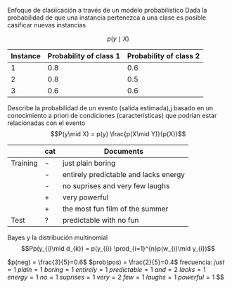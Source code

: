 Enfoque de clasiicación a través de un modelo probabilístico
Dada la probabilidad de que una instancia pertenezca a una clase es posible casificar nuevas instancias

$$p(y\mid X)$$

|Instance|Probability of class 1|Probability of class 2|
|--|-|--|
|1|0.8|0.6|
|2|0.8|0.5|
|3|0.6|0.6|

Describe la probabilidad de un evento (salida estimada),j basado en un conocimiento a priori de condiciones (características) que podrían estar relacionadas con el evento
$$P(y\mid X) = p(y) \frac{p(X\mid Y)}{p(X)}$$ 

| |cat|Documents|
|--|--|--|
|Training |-|just plain boring|
| |-|entirely predictable and lacks energy|
| |-|no suprises and very few laughs|
| |+|very powerful|
| |+|the most fun film of the summer|
| Test | ? | predictable with no fun|

Bayes y la distribución multinomial
$$Pp(y_{i}\mid d_{k}) = p(y_{i}) \prod_{i=1}^{n}p(w_{i}\mid y_{i})$$

$p(neg) = \frac{3}{5}=0.6$
$prob(pos) = \frac{2}{5}=0.4$
frecuencia:
$just  = 1$
$plain = 1$
$boring =1$
$entirely = 1$
$predictable = 1$
$and = 2$
$lacks= 1$
$energy = 1$
$no = 1$
$suprises = 1$
$very = 2$
$few = 1$
$laughs = 1$
$powerful =1$
$$